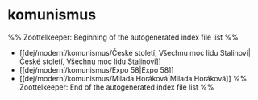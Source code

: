 # komunismus
%% Zoottelkeeper: Beginning of the autogenerated index file list  %%
-  [[dej/moderní/komunismus/České století, Všechnu moc lidu Stalinovi|České století, Všechnu moc lidu Stalinovi]]
-  [[dej/moderní/komunismus/Expo 58|Expo 58]]
-  [[dej/moderní/komunismus/Milada Horáková|Milada Horáková]]
%% Zoottelkeeper: End of the autogenerated index file list  %%
